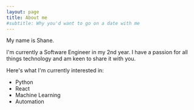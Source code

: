 ```yaml
---
layout: page
title: About me
#subtitle: Why you'd want to go on a date with me
---
```


My name is Shane.

I'm currently a Software Engineer in my 2nd year. I have a passion for all things technology and am keen to share it with you.

Here's what I'm currently interested in:

- Python
- React
- Machine Learning
- Automation

<!--
My name is Inigo Montoya. I have the following qualities: -- I rock a great mustache  I'm extremely loyal to my familyWhat else do you need?
### my history
To be honest, I'm having some trouble remembering right now, so why don't you just watch [my movie](http://en.wikipedia.org/wiki/The_Princess_Bride_%28film%29) and it will answer **all** your questions.
 -->
